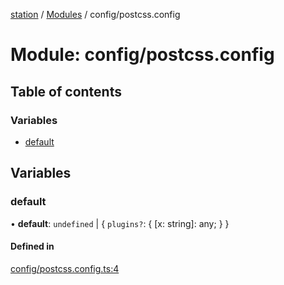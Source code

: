 [station](../README.md) / [Modules](../modules.md) / config/postcss.config

# Module: config/postcss.config

## Table of contents

### Variables

- [default](config_postcss_config.md#default)

## Variables

### default

• **default**: `undefined` \| { `plugins?`: { [x: string]: any; }  }

#### Defined in

[config/postcss.config.ts:4](https://github.com/kiotosi/station/blob/4059bc9/config/postcss.config.ts#L4)
